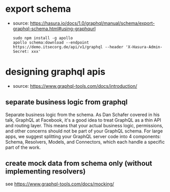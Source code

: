 # export schema

-   source: <https://hasura.io/docs/1.0/graphql/manual/schema/export-graphql-schema.html#using-graphqurl>

        sudo npm install -g apollo
        apollo schema:download --endpoint https://demo.itsecorg.de/api/v1/graphql --header 'X-Hasura-Admin-Secret: xxx'

# designing graphql apis

-   source: <https://www.graphql-tools.com/docs/introduction/>

## separate business logic from graphql

Separate business logic from the schema. As Dan Schafer covered in his talk, GraphQL at Facebook, it's a good idea to treat GraphQL as a thin API and routing layer. This means that your actual business logic, permissions, and other concerns should not be part of your GraphQL schema. For large apps, we suggest splitting your GraphQL server code into 4 components: Schema, Resolvers, Models, and Connectors, which each handle a specific part of the work.

## create mock data from schema only (without implementing resolvers)

see <https://www.graphql-tools.com/docs/mocking/>
